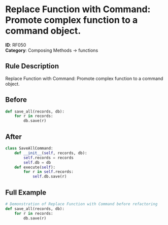 # Replace Function with Command: Promote complex function to a command object.

**ID**: RF050  
**Category**: Composing Methods → functions

## Rule Description
Replace Function with Command: Promote complex function to a command object.

## Before
```python
def save_all(records, db):
    for r in records:
        db.save(r)
```

## After  
```python
class SaveAllCommand:
    def __init__(self, records, db):
        self.records = records
        self.db = db
    def execute(self):
        for r in self.records:
            self.db.save(r)
```

## Full Example
```python
# Demonstration of Replace Function with Command before refactoring
def save_all(records, db):
    for r in records:
        db.save(r)
```
